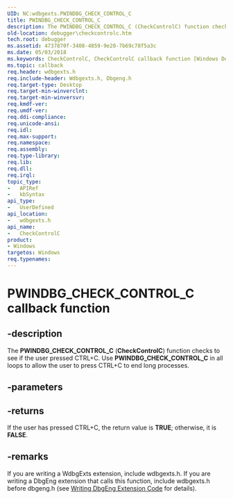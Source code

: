 ```yaml
---
UID: NC:wdbgexts.PWINDBG_CHECK_CONTROL_C
title: PWINDBG_CHECK_CONTROL_C
description: The PWINDBG_CHECK_CONTROL_C (CheckControlC) function checks to see if the user pressed CTRL+C. Use PWINDBG_CHECK_CONTROL_C in all loops to allow the user to press CTRL+C to end long processes.
old-location: debugger\checkcontrolc.htm
tech.root: debugger
ms.assetid: 4737870f-3408-4859-9e20-7b69c78f5a3c
ms.date: 05/03/2018
ms.keywords: CheckControlC, CheckControlC callback function [Windows Debugging], PWINDBG_CHECK_CONTROL_C, PWINDBG_CHECK_CONTROL_C callback, WdbgExts_Ref_532229fc-40f0-4226-92af-09ecc5387096.xml, debugger.checkcontrolc, wdbgexts/CheckControlC
ms.topic: callback
req.header: wdbgexts.h
req.include-header: Wdbgexts.h, Dbgeng.h
req.target-type: Desktop
req.target-min-winverclnt: 
req.target-min-winversvr: 
req.kmdf-ver: 
req.umdf-ver: 
req.ddi-compliance: 
req.unicode-ansi: 
req.idl: 
req.max-support: 
req.namespace: 
req.assembly: 
req.type-library: 
req.lib: 
req.dll: 
req.irql: 
topic_type:
-	APIRef
-	kbSyntax
api_type:
-	UserDefined
api_location:
-	wdbgexts.h
api_name:
-	CheckControlC
product:
- Windows
targetos: Windows
req.typenames: 
---
```


# PWINDBG_CHECK_CONTROL_C callback function


## -description


The <b>PWINDBG_CHECK_CONTROL_C</b> (<b>CheckControlC</b>) function checks to see if the user pressed CTRL+C. Use <b>PWINDBG_CHECK_CONTROL_C</b> in all loops to allow the user to press CTRL+C to end long processes.


## -parameters












## -returns



If the user has pressed CTRL+C, the return value is <b>TRUE</b>; otherwise, it is <b>FALSE</b>.




## -remarks



If you are writing a WdbgExts extension, include wdbgexts.h. If you are writing a DbgEng extension that calls this function, include wdbgexts.h before dbgeng.h (see <a href="https://msdn.microsoft.com/library/windows/hardware/ff561480">Writing DbgEng Extension Code</a> for details).



